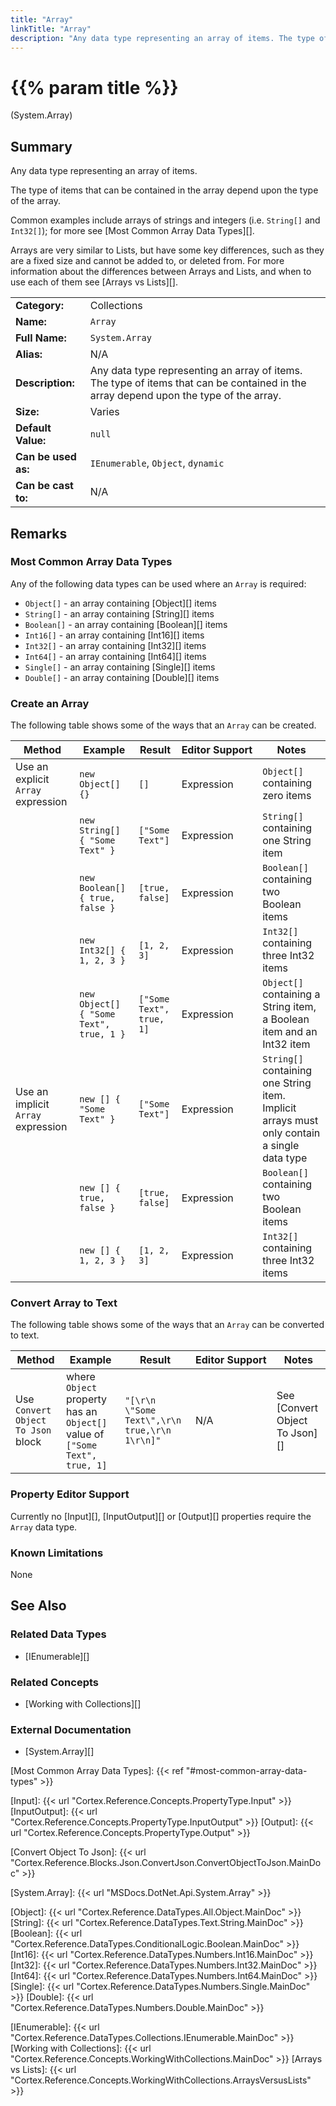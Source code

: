 ```yaml
---
title: "Array"
linkTitle: "Array"
description: "Any data type representing an array of items. The type of items that can be contained in the array depend upon the type of the array. Common examples include arrays of strings and integers (i.e. `String[]` and `Int32[]`)."
---
```


# {{% param title %}}

<p class="namespace">(System.Array)</p>

## Summary

Any data type representing an array of items.

The type of items that can be contained in the array depend upon the type of the array.

Common examples include arrays of strings and integers (i.e. `String[]` and `Int32[]`); for more see [Most Common Array Data Types][].

Arrays are very similar to Lists, but have some key differences, such as they are a fixed size and cannot be added to, or deleted from. For more information about the differences between Arrays and Lists, and when to use each of them see [Arrays vs Lists][].

| | |
|-|-|
| **Category:**          | Collections                                                   |
| **Name:**              | `Array`                                                       |
| **Full Name:**         | `System.Array`                                                |
| **Alias:**             | N/A                                                           |
| **Description:**       | Any data type representing an array of items. The type of items that can be contained in the array depend upon the type of the array.     |
| **Size:**              | Varies                                                        |
| **Default Value:**     | `null`                                                        |
| **Can be used as:**    | `IEnumerable`, `Object`, `dynamic`                            |
| **Can be cast to:**    | N/A                                                           |

## Remarks

### Most Common Array Data Types

Any of the following data types can be used where an `Array` is required:

* `Object[]` - an array containing [Object][] items
* `String[]` - an array containing [String][] items
* `Boolean[]` - an array containing [Boolean][] items
* `Int16[]` - an array containing [Int16][] items
* `Int32[]` - an array containing [Int32][] items
* `Int64[]` - an array containing [Int64][] items
* `Single[]` - an array containing [Single][] items
* `Double[]` - an array containing [Double][] items

### Create an Array

The following table shows some of the ways that an `Array` can be created.

| Method | Example | Result | Editor&nbsp;Support | Notes |
|-|-|-|-|-|
| Use an explicit `Array` expression | `new Object[] {}`                       | `[]`              | Expression | `Object[]` containing zero items |
|                                    | `new String[] { "Some Text" }`          | `["Some Text"]`              | Expression | `String[]` containing one String item |
|                                    | `new Boolean[] { true, false }`         | `[true, false]`   | Expression | `Boolean[]` containing two Boolean items |
|                                    | `new Int32[] { 1, 2, 3 }`               | `[1, 2, 3]`       | Expression | `Int32[]` containing three Int32 items |
|                                    | `new Object[] { "Some Text", true, 1 }`| `["Some Text", true, 1]` | Expression | `Object[]` containing a String item, a Boolean item and an Int32 item |
| Use an implicit `Array` expression | `new [] { "Some Text" }`          | `["Some Text"]`              | Expression | `String[]` containing one String item. Implicit arrays must only contain a single data type |
|                                    | `new [] { true, false }`         | `[true, false]`   | Expression | `Boolean[]` containing two Boolean items |
|                                    | `new [] { 1, 2, 3 }`               | `[1, 2, 3]`       | Expression | `Int32[]` containing three Int32 items |

### Convert Array to Text

The following table shows some of the ways that an `Array` can be converted to text.

| Method | Example | Result | Editor&nbsp;Support | Notes |
|-|-|-|-|-|
| Use `Convert Object To Json` block    | where `Object` property has an `Object[]` value of `["Some Text", true, 1]` | `"[\r\n  \"Some Text\",\r\n  true,\r\n  1\r\n]"` | N/A | See [Convert Object To Json][] |

### Property Editor Support

Currently no [Input][], [InputOutput][] or [Output][] properties require the `Array` data type.

### Known Limitations

None

## See Also

### Related Data Types

* [IEnumerable][]

### Related Concepts

* [Working with Collections][]

### External Documentation

* [System.Array][]

[Most Common Array Data Types]: {{< ref "#most-common-array-data-types" >}}

[Input]: {{< url "Cortex.Reference.Concepts.PropertyType.Input" >}}
[InputOutput]: {{< url "Cortex.Reference.Concepts.PropertyType.InputOutput" >}}
[Output]: {{< url "Cortex.Reference.Concepts.PropertyType.Output" >}}

[Convert Object To Json]: {{< url "Cortex.Reference.Blocks.Json.ConvertJson.ConvertObjectToJson.MainDoc" >}}

[System.Array]: {{< url "MSDocs.DotNet.Api.System.Array" >}}

[Object]: {{< url "Cortex.Reference.DataTypes.All.Object.MainDoc" >}}
[String]: {{< url "Cortex.Reference.DataTypes.Text.String.MainDoc" >}}
[Boolean]: {{< url "Cortex.Reference.DataTypes.ConditionalLogic.Boolean.MainDoc" >}}
[Int16]: {{< url "Cortex.Reference.DataTypes.Numbers.Int16.MainDoc" >}}
[Int32]: {{< url "Cortex.Reference.DataTypes.Numbers.Int32.MainDoc" >}}
[Int64]: {{< url "Cortex.Reference.DataTypes.Numbers.Int64.MainDoc" >}}
[Single]: {{< url "Cortex.Reference.DataTypes.Numbers.Single.MainDoc" >}}
[Double]: {{< url "Cortex.Reference.DataTypes.Numbers.Double.MainDoc" >}}

[IEnumerable]: {{< url "Cortex.Reference.DataTypes.Collections.IEnumerable.MainDoc" >}}
[Working with Collections]: {{< url "Cortex.Reference.Concepts.WorkingWithCollections.MainDoc" >}}
[Arrays vs Lists]: {{< url "Cortex.Reference.Concepts.WorkingWithCollections.ArraysVersusLists" >}}
